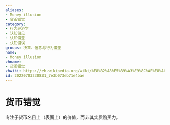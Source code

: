 ```yaml
---
aliases:
- Money illusion
- 货币错觉
category:
- 行为经济学
- 认知偏见
- 认知偏差
- 认知偏误
groups: 决策、信念与行为偏差
name:
- Money illusion
zhname:
- 货币错觉
zhwiki: https://zh.wikipedia.org/wiki/%E8%B2%A8%E5%B9%A3%E9%8C%AF%E8%A6%BA
id: 20220703230831_7e3b073eb71e4bae
---
```


# 货币错觉

专注于货币名目上（表面上）的价值，而非其实质购买力。
